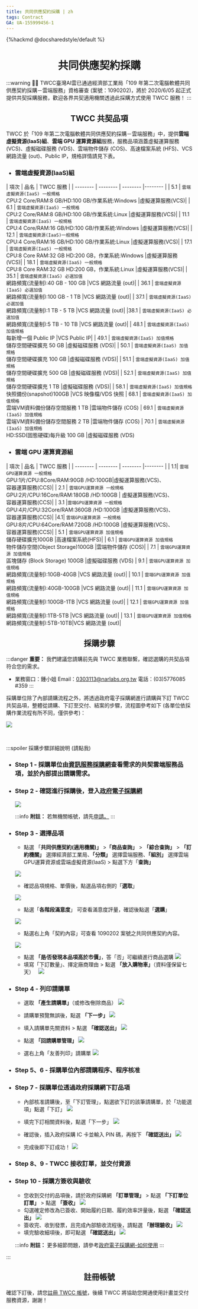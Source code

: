 ```yaml
---
title: 共同供應契約採購 | zh
tags: Contract
GA: UA-155999456-1
---
```


{%hackmd @docsharedstyle/default %}

<center> <h1> 共同供應契約採購 </h1> </center>

:::warning
:tada::tada: TWCC臺灣AI雲已通過經濟部工業局「109 年第二次電腦軟體共同供應契約採購－雲端服務」資格審查 (案號：1090202)，將於 2020/6/05 起正式提供共契採購服務，歡迎各界共契適用機關透過此採購方式使用 TWCC 服務！
:::
 
<center> <h2>  TWCC 共契品項 </h2> </center>

TWCC 於「109 年第二次電腦軟體共同供應契約採購－雲端服務」中，提供**雲端虛擬資源(IaaS)組**、**雲端 GPU 運算資源組**服務，服務品項涵蓋虛擬運算服務 (VCS)、虛擬磁碟服務 (VDS)、雲端物件儲存 (COS)、高速檔案系統 (HFS)、VCS 網路流量 (out)、Public IP，規格詳情請見下表。

- ### 雲端虛擬資源(IaaS)組

| 項次 | 品名 | TWCC 服務 | 
| -------- | -------- | -------- |-------- |
| 5.1     | `雲端虛擬資源(IaaS) 一般規格`<br>CPU:2 Core/RAM:8 GB/HD:100 GB/作業系統:Windows    |虛擬運算服務(VCS)|
| 6.1     | `雲端虛擬資源(IaaS) 一般規格`<br>CPU:2 Core/RAM:8 GB/HD:100 GB/作業系統:Linux    |虛擬運算服務(VCS)|
  | 11.1     | `雲端虛擬資源(IaaS) 一般規格`<br>CPU:4 Core/RAM:16 GB/HD:100 GB/作業系統:Windows    |虛擬運算服務(VCS)|
 | 12.1     | `雲端虛擬資源(IaaS)一般規格`<br>CPU:4 Core/RAM:16 GB/HD:100 GB/作業系統:Linux     |虛擬運算服務(VCS)|
| 17.1     | `雲端虛擬資源(IaaS) 一般規格`<br>CPU:8 Core RAM:32 GB HD:200 GB，作業系統:Windows    |虛擬運算服務(VCS)|
| 18.1     | `雲端虛擬資源(IaaS) 一般規格`<br>CPU:8 Core RAM:32 GB HD:200 GB，作業系統:Linux     |虛擬運算服務(VCS)|
 | 35.1     | `雲端虛擬資源(IaaS) 必選加值`<br>網路頻寬(流量制):40 GB - 100 GB     |VCS 網路流量 (out)|
  | 36.1     | `雲端虛擬資源(IaaS) 必選加值`<br>網路頻寬(流量制):100 GB - 1 TB     |VCS 網路流量 (out)|
 | 37.1     | `雲端虛擬資源(IaaS) 必選加值`<br>網路頻寬(流量制):1 TB - 5 TB     |VCS 網路流量 (out)|
 |38.1     | `雲端虛擬資源(IaaS) 必選加值`<br>網路頻寬(流量制):5 TB - 10 TB     |VCS 網路流量 (out)|
 | 48.1     | `雲端虛擬資源(IaaS) 加值規格`<br>每新增一個 Public IP     |VCS Public IP|
 | 49.1     | `雲端虛擬資源(IaaS) 加值規格`<br>儲存空間硬碟擴充 50 GB    |虛擬磁碟服務 (VDS)|
 | 50.1     | `雲端虛擬資源(IaaS) 加值規格`<br>儲存空間硬碟擴充 100 GB     |虛擬磁碟服務 (VDS)|
 | 51.1     | `雲端虛擬資源(IaaS) 加值規格`<br>儲存空間硬碟擴充 500 GB     |虛擬磁碟服務 (VDS)|
 | 52.1     | `雲端虛擬資源(IaaS) 加值規格`<br>儲存空間硬碟擴充 1 TB     |虛擬磁碟服務 (VDS)|
 | 58.1     | `雲端虛擬資源(IaaS) 加值規格`<br>快照備份(snapshot)100GB    |VCS 映像檔/VDS 快照
   | 68.1     | `雲端虛擬資源(IaaS) 加值規格`<br>雲端VM資料備份儲存空間服務 1 TB    |雲端物件儲存 (COS)
 | 69.1     | `雲端虛擬資源(IaaS) 加值規格`<br>雲端VM資料備份儲存空間服務 2 TB     |雲端物件儲存 (COS)
  | 70.1     | `雲端虛擬資源(IaaS) 加值規格`<br>HD:SSD(固態硬碟)每升級 100 GB     |虛擬磁碟服務 (VDS)

- ### 雲端 GPU 運算資源組

| 項次 | 品名 | TWCC 服務 |
| -------- | -------- | -------- |-------- |
| 1.1| `雲端GPU運算資源 一般規格`<br>GPU:1片/CPU:8Core/RAM:90GB /HD:100GB|虛擬運算服務(VCS)、<br>容器運算服務(CCS)|
| 2.1 | `雲端GPU運算資源 一般規格`<br>GPU:2片/CPU:16Core/RAM:180GB /HD:100GB |   虛擬運算服務(VCS)、<br>容器運算服務(CCS)|
 | 3.1 |`雲端GPU運算資源 一般規格`<br>GPU:4片/CPU:32Core/RAM:360GB /HD:100GB      |虛擬運算服務(VCS)、<br>容器運算服務(CCS)|
 |4.1| `雲端GPU運算資源 一般規格`<br>GPU:8片/CPU:64Core/RAM:720GB /HD:100GB      |虛擬運算服務(VCS)、<br>容器運算服務(CCS)|
 | 5.1   | `雲端GPU運算資源 加值規格`<br>儲存硬碟擴充100GB     |高速檔案系統(HFS)|
| 6.1     | `雲端GPU運算資源 加值規格`<br>物件儲存空間(Object Storage)100GB     |雲端物件儲存 (COS)|
 | 7.1    | `雲端GPU運算資源 加值規格`<br>區塊儲存 (Block Storage) 100GB     |虛擬磁碟服務 (VDS)
 | 9.1    | `雲端GPU運算資源 加值規格`<br>網路頻寬(流量制):10GB-40GB     |VCS 網路流量 (out)|
| 10.1     | `雲端GPU運算資源 加值規格`<br>網路頻寬(流量制):40GB-100GB     |VCS 網路流量 (out)|
 | 11.1     | `雲端GPU運算資源 加值規格`<br>網路頻寬(流量制):100GB-1TB     |VCS 網路流量 (out)|
 | 12.1     | `雲端GPU運算資源 加值規格`<br>網路頻寬(流量制):1TB-5TB     |VCS 網路流量 (out)|
| 13.1     | `雲端GPU運算資源 加值規格`<br>網路頻寬(流量制):5TB-10TB|VCS 網路流量 (out)|


<center> <h2>  採購步驟 </h2> </center>

:::danger
<i class="fa fa-exclamation-triangle fa-20" aria-hidden="true"></i> **重要：** 我們建議您請購前先與 TWCC 業務聯繫，確認選購的共契品項符合您的需求。 <br>
- 業務窗口：鍾小姐
Email：<a href="mailto:0303113@narlabs.org.tw">0303113@narlabs.org.tw</a>
電話：(03)5776085 #359
:::


採購單位除了內部請購流程之外，將透過政府電子採購網進行請購與下訂 TWCC 共契品項，整體從請購、下訂至交付、結案的步驟，流程圖參考如下 (各單位依採購作業流程有所不同，僅供參考)：

![](https://cos.twcc.ai/SYS-MANUAL/uploads/upload_e6589f639af3ac71870ad25ebb32db02.png)

<br>

:::spoiler 採購步驟詳細說明 (請點我)

- ### Step 1 - 採購單位由[資訊服務採購網](https://www.cloudmarketplace.org.tw/order/Match/Cloud)查看需求的共契雲端服務品項，並於內部提出請購需求。

- ### Step 2 - 確認進行採購後，登入[政府電子採購網](https://web.pcc.gov.tw/pishtml/pisindex.html)
    ![](https://cos.twcc.ai/SYS-MANUAL/uploads/upload_d68a4a7d9280539d7799f6231a1a66b0.png)

    :::info
    <i class="fa fa-paperclip fa-20" aria-hidden="true"></i> **附註：** 若無機關帳號，請先[<ins>申請</ins>。](https://web.pcc.gov.tw/raam/govApplyType1.do?method=govApplyTypeSelect)
    :::

- ### Step 3 - 選擇品項
    - 點選 「**共同供應契約(適用機關)」** >**「商品查詢」** > **「綜合查詢」** > **「訂約機關」** 選擇經濟部工業局、**「分類」** 選擇雲端服務、**「組別」** 選擇雲端GPU運算資源或雲端虛擬資源(IaaS) > 點選下方「**查詢」**

    ![](https://cos.twcc.ai/SYS-MANUAL/uploads/upload_8a3c037837b2dddf95e66cf8a5c5bf7c.png)

    - 確認品項規格、單價後，點選品項右側的「**選取**」

    ![](https://cos.twcc.ai/SYS-MANUAL/uploads/upload_f67fc6aa8b3462f4d1a97940e801ca6a.png)

    - 點選「**各階段滿意度**」 可查看滿意度評量，確認後點選「**選購**」 

    ![](https://cos.twcc.ai/SYS-MANUAL/uploads/upload_01742d33478be6adaae10f090cb98071.png)


    - 點選右上角「契約內容」可查看 1090202 案號之共同供應契約內容。

    ![](https://cos.twcc.ai/SYS-MANUAL/uploads/upload_88529e082acaf9d4952ee5cb07d20d86.png)


    -  點選 **「是∕否發現本品項高於市價」**，答「否」可繼續進行商品選購
    ![](https://cos.twcc.ai/SYS-MANUAL/uploads/upload_3beeca1447e4e6d4233b985a04999207.png)
    - 填寫「下訂數量」、擇定廠商理由 > 點選 **「放入購物車」**（資料僅保留七天）　
    ![](https://cos.twcc.ai/SYS-MANUAL/uploads/upload_560ebba1ab51249c7ca002d77187786f.png)
- ### Step 4 - 列印請購單
    - 選取 **「產生請購單」**（或修改∕刪除商品）
    ![](https://cos.twcc.ai/SYS-MANUAL/uploads/upload_8e24f0f3c101b25be3af08953b8cf352.png)


    - 請購單預覽無誤後，點選 **「下一步」**
![](https://cos.twcc.ai/SYS-MANUAL/uploads/upload_b5409973e9c5ab431cb373586a28f7a6.png)
    - 填入請購單先關資料 > 點選 **「確認送出」**
    ![](https://cos.twcc.ai/SYS-MANUAL/uploads/upload_148329967bd3dd12bff920cf21a8133f.png) 
    - 點選 **「回請購單管理」** 
    ![](https://cos.twcc.ai/SYS-MANUAL/uploads/upload_967170b5f141222b6c3f53e09c299cde.png)
    - 選右上角「友善列印」請購單
    ![](https://cos.twcc.ai/SYS-MANUAL/uploads/upload_70917217e8cf1537ad6690013b9f4ead.png)
- ### Step 5、6 - 採購單位內部請購程序、程序核准
- ### Step 7 - 採購單位透過政府採購網下訂品項
    - 內部核准請購後，至「下訂管理」，點選欲下訂的該筆請購單，於「功能選項」點選「下訂」
![](https://cos.twcc.ai/SYS-MANUAL/uploads/upload_fea04dddbb76205f5b194f649f270f42.png)
    - 填完下訂相關資料後，點選「下一步」
![](https://cos.twcc.ai/SYS-MANUAL/uploads/upload_7fe6b3d168a3e17472737a2c16910083.png)
    - 確認後，插入政府採購 IC 卡並輸入 PIN 碼，再按下 **「確認送出」**
![](https://cos.twcc.ai/SYS-MANUAL/uploads/upload_34a00e5fbb966596261570fdf08c9bdc.png)

    - 完成後即下訂成功！
![](https://cos.twcc.ai/SYS-MANUAL/uploads/upload_1f20dde4663085bbd8173293110a52f4.png)

- ### Step 8、9 - TWCC 接收訂單，並交付資源
- ### Step 10 - 採購方簽收與驗收
    - 您收到交付的品項後，請於政府採購網 **「訂單管理」** > 點選 **「下訂單位訂單」** > 點選 **「簽收」**
    ![](https://cos.twcc.ai/SYS-MANUAL/uploads/upload_1f0f706014c204d36a17fe49ab9d4ddc.png)
    - 勾選確定修改為已簽收、開始履約日期、履約效率評量後，點選 **「確認送出」**
![](https://cos.twcc.ai/SYS-MANUAL/uploads/upload_21a08fe58fc2a2d0fe473b92894013d4.png)
    - 簽收完、收到發票，且完成內部驗收流程後，請點選 **「辦理驗收」**
![](https://cos.twcc.ai/SYS-MANUAL/uploads/upload_65f3fc487d227f911d9277e534472e9a.png)
    - 填完驗收細項後，即可點選 **「確認送出」**
![](https://cos.twcc.ai/SYS-MANUAL/uploads/upload_528f16d7371424147af98b3aaa20a0e5.png)


    :::info
    <i class="fa fa-paperclip fa-20" aria-hidden="true"></i> **附註：** 更多細節問題，請參考[政府電子採購網-如何使用](http://web.pcc.gov.tw/pis/main/pis/client/howto.jsp)
    :::

:::
    
<center> <h2>  註冊帳號 </h2> </center>

確認下訂後，請您[註冊 TWCC 帳號](https://iservice.nchc.org.tw/nchc_service/nchc_member_apply_1.php)，後續 TWCC 將協助您開通使用計畫並交付服務資源，謝謝！

